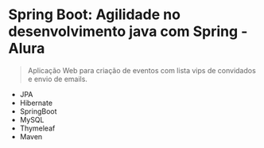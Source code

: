 # Spring Boot: Agilidade no desenvolvimento java com Spring - Alura

> Aplicação Web para criação de eventos com lista vips de convidados e envio de emails.

- JPA
- Hibernate
- SpringBoot
- MySQL
- Thymeleaf
- Maven